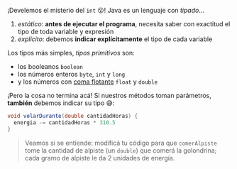 ¡Develemos el misterio del `int` :open_mouth:! Java es un lenguaje con _tipado_... 

1. _estático_: **antes de ejecutar el programa**, necesita saber con exactitud el tipo de toda variable y expresión
2. _explícito_: debemos **indicar explícitamente** el tipo de cada variable

Los tipos más simples,  _tipos primitivos_ son: 

* los booleanos `boolean`
* los números enteros `byte`, `int` y `long`
* y los números con [coma flotante](https://es.wikipedia.org/wiki/Coma_flotante) `float` y `double`

¡Pero la cosa no termina acá! Si nuestros métodos toman parámetros, **también** debemos indicar su tipo :sweat_smile::

```java
void volarDurante(double cantidadHoras) {
  energia -= cantidadHoras * 310.5
}
```

> Veamos si se entiende: modificá tu código para que `comerAlpiste` tome la cantidad de alpiste (un `double`) que comerá la golondrina; cada gramo de alpiste le da 2 unidades de energía. 
